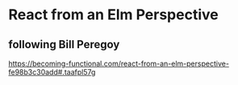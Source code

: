 
# React from an Elm Perspective
## following Bill Peregoy


https://becoming-functional.com/react-from-an-elm-perspective-fe98b3c30add#.taafpl57g
